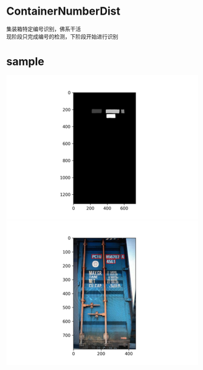 # ContainerNumberDist
集装箱特定编号识别，佛系干活  
现阶段只完成编号的检测，下阶段开始进行识别
# sample
<P>
<img src="https://github.com/kekekahuatian/ContainerNumberDist/blob/master/samples/PCIU8567074_mask.jpg" width="" height="" alt="显示这些字说明你网不好，你可能需要一个梯子"/>
<img src="https://github.com/kekekahuatian/ContainerNumberDist/blob/master/samples/PCIU8567074_pred.jpg" width="" height="" alt="显示这些字说明你网不好，你可能需要一个梯子"/>
 </p>
